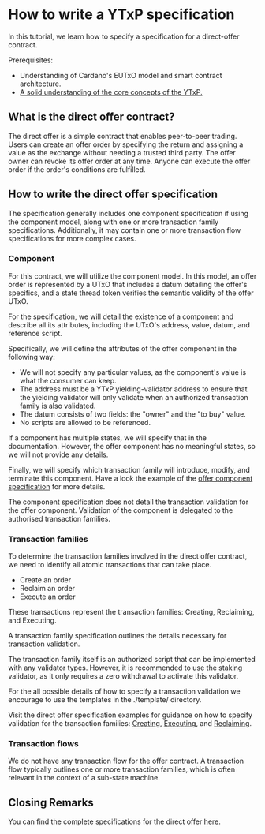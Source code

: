 # How to write a YTxP specification

In this tutorial, we learn how to specify a specification for a direct-offer contract.

Prerequisites:

- Understanding of Cardano's EUTxO model and smart contract architecture.
- [A solid understanding of the core concepts of the YTxP.](/docs/README.md)

## What is the direct offer contract?

The direct offer is a simple contract that enables peer-to-peer trading. Users can create an offer order by specifying the return and assigning a value as the exchange without needing a trusted third party. The offer owner can revoke its offer order at any time. Anyone can execute the offer order if the order's conditions are fulfilled.

## How to write the direct offer specification

The specification generally includes one component specification if using the component model, along with one or more transaction family specifications. Additionally, it may contain one or more transaction flow specifications for more complex cases.

### Component

For this contract, we will utilize the component model. In this model, an offer order is represented by a UTxO that includes a datum detailing the offer's specifics, and a state thread token verifies the semantic validity of the offer UTxO.

For the specification, we will detail the existence of a component and describe all its attributes, including the UTxO's address, value, datum, and reference script.

Specifically, we will define the attributes of the offer component in the following way:

- We will not specify any particular values, as the component's value is what the consumer can keep.
- The address must be a YTxP yielding-validator address to ensure that the yielding validator will only validate when an authorized transaction family is also validated.
- The datum consists of two fields: the "owner" and the "to buy" value.
- No scripts are allowed to be referenced.

If a component has multiple states, we will specify that in the documentation. However, the offer component has no meaningful states, so we will not provide any details.

Finally, we will specify which transaction family will introduce, modify, and terminate this component. Have a look the example of the [offer component specification](/ytxp-plutarch/examples/direct-offer/doc/components/offer.md) for more details.

The component specification does not detail the transaction validation for the offer component. Validation of the component is delegated to the authorised transaction families.

### Transaction families
To determine the transaction families involved in the direct offer contract, we need to identify all atomic transactions that can take place.

- Create an order
- Reclaim an order
- Execute an order

These transactions represent the transaction families: Creating, Reclaiming, and Executing.

A transaction family specification outlines the details necessary for transaction validation.

The transaction family itself is an authorized script that can be implemented with any validator types. However, it is recommended to use the staking validator, as it only requires a zero withdrawal to activate this validator.

For the all possible details of how to specify a transaction validation we encourage to use the templates in the ./template/ directory.

Visit the direct offer specification examples for guidance on how to specify validation for the transaction families: [Creating](/ytxp-plutarch/examples/direct-offer/doc/transaction-families/creating.md), [Executing](/ytxp-plutarch/examples/direct-offer/doc/transaction-families/executing.md ), and [Reclaiming](/ytxp-plutarch/examples/direct-offer/doc/transaction-families/reclaiming.md).

### Transaction flows

We do not have any transaction flow for the offer contract. A transaction flow typically outlines one or more transaction families, which is often relevant in the context of a sub-state machine.

## Closing Remarks

You can find the complete specifications for the direct offer [here](/ytxp-plutarch/examples/direct-offer/doc/README.md).

